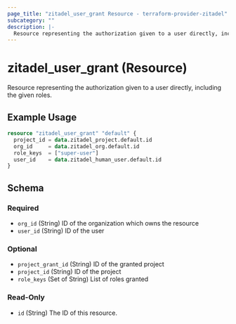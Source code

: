 ```yaml
---
page_title: "zitadel_user_grant Resource - terraform-provider-zitadel"
subcategory: ""
description: |-
  Resource representing the authorization given to a user directly, including the given roles.
---
```


# zitadel_user_grant (Resource)

Resource representing the authorization given to a user directly, including the given roles.

## Example Usage

```terraform
resource "zitadel_user_grant" "default" {
  project_id = data.zitadel_project.default.id
  org_id     = data.zitadel_org.default.id
  role_keys  = ["super-user"]
  user_id    = data.zitadel_human_user.default.id
}
```

<!-- schema generated by tfplugindocs -->
## Schema

### Required

- `org_id` (String) ID of the organization which owns the resource
- `user_id` (String) ID of the user

### Optional

- `project_grant_id` (String) ID of the granted project
- `project_id` (String) ID of the project
- `role_keys` (Set of String) List of roles granted

### Read-Only

- `id` (String) The ID of this resource.